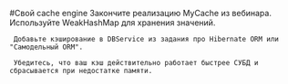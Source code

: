 #Свой cache engine
     Закончите реализацию MyCache из вебинара.
     Используйте WeakHashMap для хранения значений.
     
     Добавьте кэширование в DBService из задания про Hibernate ORM или "Самодельный ORM".
     
     Убедитесь, что ваш кэш действительно работает быстрее СУБД и сбрасывается при недостатке памяти.